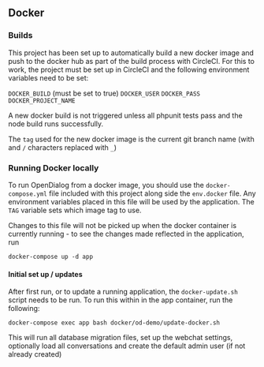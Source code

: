 ## Docker

### Builds

This project has been set up to automatically build a new docker image and push to the docker hub as part of the build process with CircleCI.
For this to work, the project must be set up in CircleCI and the following environment variables need to be set:

`DOCKER_BUILD` (must be set to true)
`DOCKER_USER`
`DOCKER_PASS`
`DOCKER_PROJECT_NAME`

A new docker build is not triggered unless all phpunit tests pass and the node build runs successfully.

The `tag` used for the new docker image is the current git branch name (with and `/` characters replaced with `_`)

### Running Docker locally

To run OpenDialog from a docker image, you should use the `docker-compose.yml` file included with this project along side the 
`env.docker` file. Any environment variables placed in this file will be used by the application. The `TAG` variable sets which image tag to use.

Changes to this file will not be picked up when the docker container is currently running - to see the changes made reflected in the application, run 

    docker-compose up -d app
    
#### Initial set up / updates

After first run, or to update a running application, the `docker-update.sh` script needs to be run. To run this within in the app container, run the following:

    docker-compose exec app bash docker/od-demo/update-docker.sh
    
This will run all database migration files, set up the webchat settings, optionally load all conversations and create the default admin user (if not already created)
